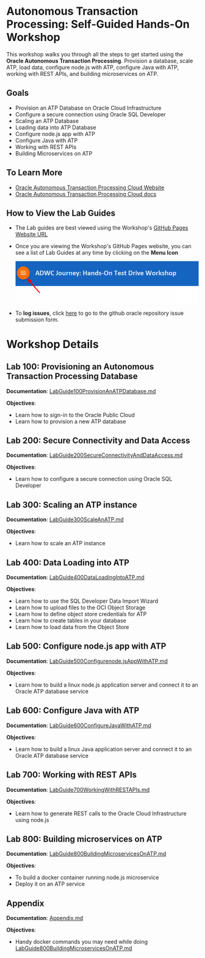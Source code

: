 # Autonomous Transaction Processing: Self-Guided Hands-On Workshop
This workshop walks you through all the steps to get started using the **Oracle Autonomous Transaction Processing**. Provision a database, scale ATP, load data, configure node.js with ATP, configure Java with ATP, working with REST APIs, and building microservices on ATP. 

## Goals

- Provision an ATP Database on Oracle Cloud Infrastructure
- Configure a secure connection using Oracle SQL Developer
- Scaling an ATP Database
- Loading data into ATP Database
- Configure node.js app with ATP
- Configure Java with ATP
- Working with REST APIs
- Building Microservices on ATP

## To Learn More
 - [Oracle Autonomous Transaction Processing Cloud Website](https://www.oracle.com/database/autonomous-transaction-processing.html)
 - [Oracle Autonomous Transaction Processing Cloud docs](https://docs.oracle.com/en/cloud/paas/atp-cloud/index.html)
 
## How to View the Lab Guides

- The Lab guides are best viewed using the Workshop's [GitHub Pages Website URL](https://oracle.github.io/learning-library/workshops/autonomous-transaction-processing/) 

- Once you are viewing the Workshop's GitHub Pages website, you can see a list of Lab Guides at any time by clicking on the **Menu Icon**

    ![](images/WorkshopMenu.png)  

- To **log issues**, click [here](https://github.com/cloudsolutionhubs/autonomous-transaction-processing/issues/new) to go to the github oracle repository issue submission form.

# Workshop Details

## Lab 100: Provisioning an Autonomous Transaction Processing Database

**Documentation**: [LabGuide100ProvisionAnATPDatabase.md](LabGuide100ProvisionAnATPDatabase.md)

**Objectives**:

- Learn how to sign-in to the Oracle Public Cloud
- Learn how to provision a new ATP database

## Lab 200: Secure Connectivity and Data Access

**Documentation**: [LabGuide200SecureConnectivityAndDataAccess.md](LabGuide200SecureConnectivityAndDataAccess.md)

**Objectives**:

- Learn how to configure a secure connection using Oracle SQL Developer

## Lab 300: Scaling an ATP instance

**Documentation**: [LabGuide300ScaleAnATP.md](LabGuide300ScaleAnATP.md)

**Objectives**:

- Learn how to scale an ATP instance

## Lab 400: Data Loading into ATP

**Documentation**: [LabGuide400DataLoadingIntoATP.md](LabGuide400DataLoadingIntoATP.md)

**Objectives**:

- Learn how to use the SQL Developer Data Import Wizard
- Learn how to upload files to the OCI Object Storage
- Learn how to define object store credentials for ATP
- Learn how to create tables in your database
- Learn how to load data from the Object Store

## Lab 500: Configure node.js app with ATP

**Documentation**: [LabGuide500Configurenode.jsAppWithATP.md](LabGuide500Configurenode.jsAppWithATP.md)

**Objectives**:

- Learn how to build a linux node.js application server and connect it to an Oracle ATP database service

## Lab 600: Configure Java with ATP

**Documentation**: [LabGuide600ConfigureJavaWithATP.md](LabGuide600ConfigureJavaWithATP.md)

**Objectives**: 

- Learn how to build a linux Java application server and connect it to an Oracle ATP database service

## Lab 700: Working with REST APIs

**Documentation**: [LabGuide700WorkingWithRESTAPIs.md](LabGuide700WorkingWithRESTAPIs.md)

**Objectives**:

- Learn how to generate REST calls to the Oracle Cloud Infrastructure using node.js

## Lab 800: Building microservices on ATP

**Documentation**: [LabGuide800BuildingMicroservicesOnATP.md](LabGuide800BuildingMicroservicesOnATP.md)

**Objectives**:

- To build a docker container running node.js microservice
- Deploy it on an ATP service

## Appendix

**Documentation**: [Appendix.md](Appendix.md)

**Objectives**:

- Handy docker commands you may need while doing <a href="./LabGuide800BuildingMicroservicesOnATP.md" target="_blank">LabGuide800BuildingMicroservicesOnATP.md</a>